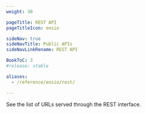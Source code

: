 ```yaml
---
weight: 30

pageTitle: REST API
pageTitleIcon: eosio

sideNav: true
sideNavTitle: Public APIs
sideNavLinkRename: REST API

BookToC: 3
#release: stable

aliases:
  - /reference/eosio/rest/

---
```


See the list of URLs served through the REST interface.
